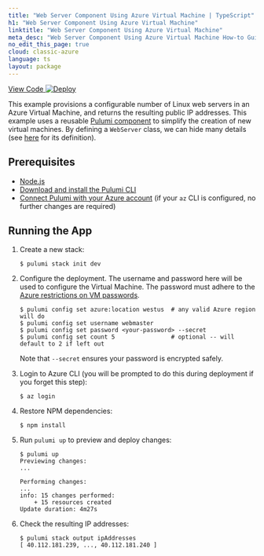 ```yaml
---
title: "Web Server Component Using Azure Virtual Machine | TypeScript"
h1: "Web Server Component Using Azure Virtual Machine"
linktitle: "Web Server Component Using Azure Virtual Machine"
meta_desc: "Web Server Component Using Azure Virtual Machine How-to Guide using TypeScript"
no_edit_this_page: true
cloud: classic-azure
language: ts
layout: package
---
```


<!-- WARNING: this page was generated by a tool. Do not edit it by hand. -->
<!-- To change it, please see https://github.com/pulumi/docs/tree/master/tools/mktutorial. -->

<p class="mb-4 flex">
    <a class="flex flex-wrap items-center rounded-md font-display text-lg text-white bg-blue-600 border-2 border-blue-600 px-2 mr-2 whitespace-no-wrap hover:text-white" style="height: 45px;" href="https://github.com/pulumi/examples/tree/master/classic-azure-ts-webserver-component" target="_blank">
        <span><i class="fab fa-github pr-2"></i> View Code</span>
    </a>
    <a href="https://app.pulumi.com/new?template=https://github.com/pulumi/examples/blob/master/classic-azure-ts-webserver-component/README.md#gh-dark-mode-only" target="_blank">
        <img src="https://get.pulumi.com/new/button.svg" alt="Deploy">
    </a>
</p>


This example provisions a configurable number of Linux web servers in an Azure Virtual Machine, and returns the
resulting public IP addresses. This example uses a reusable [Pulumi component](
https://www.pulumi.com/docs/intro/concepts/resources/#components) to simplify the creation of new virtual machines. By
defining a `WebServer` class, we can hide many details (see [here](https://github.com/pulumi/examples/blob/master/classic-azure-ts-webserver-component/webserver.ts) for its definition).

## Prerequisites

- [Node.js](https://nodejs.org/en/download/)
- [Download and install the Pulumi CLI](https://www.pulumi.com/docs/get-started/install/)
- [Connect Pulumi with your Azure account](https://www.pulumi.com/docs/intro/cloud-providers/azure/setup/) (if your `az` CLI is configured, no further changes are required)

## Running the App

1.  Create a new stack:

    ```
    $ pulumi stack init dev
    ```

1.  Configure the deployment. The username and password here will be used to configure the Virtual Machine. The
    password must adhere to the [Azure restrictions on VM passwords](
    https://docs.microsoft.com/en-us/azure/virtual-machines/windows/faq#what-are-the-password-requirements-when-creating-a-vm).

    ```
    $ pulumi config set azure:location westus  # any valid Azure region will do
    $ pulumi config set username webmaster
    $ pulumi config set password <your-password> --secret
    $ pulumi config set count 5                # optional -- will default to 2 if left out
    ```

    Note that `--secret` ensures your password is encrypted safely.

1.  Login to Azure CLI (you will be prompted to do this during deployment if you forget this step):

    ```
    $ az login
    ```

1.  Restore NPM dependencies:

    ```
    $ npm install
    ```

1.  Run `pulumi up` to preview and deploy changes:

    ```
    $ pulumi up
    Previewing changes:
    ...

    Performing changes:
    ...
    info: 15 changes performed:
        + 15 resources created
    Update duration: 4m27s
    ```

1.  Check the resulting IP addresses:

    ```
    $ pulumi stack output ipAddresses
    [ 40.112.181.239, ..., 40.112.181.240 ]
    ```

